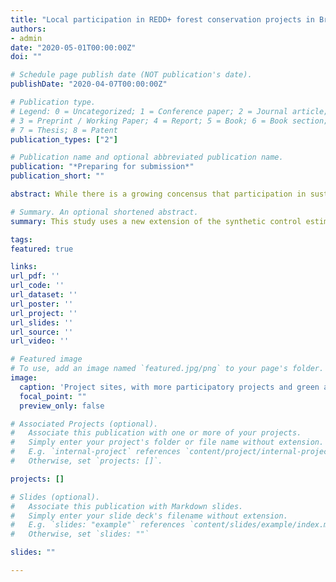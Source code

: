 ```yaml
---
title: "Local participation in REDD+ forest conservation projects in Brazil"
authors:
- admin
date: "2020-05-01T00:00:00Z"
doi: ""

# Schedule page publish date (NOT publication's date).
publishDate: "2020-04-07T00:00:00Z"

# Publication type.
# Legend: 0 = Uncategorized; 1 = Conference paper; 2 = Journal article;
# 3 = Preprint / Working Paper; 4 = Report; 5 = Book; 6 = Book section;
# 7 = Thesis; 8 = Patent
publication_types: ["2"]

# Publication name and optional abbreviated publication name.
publication: "*Preparing for submission*"
publication_short: ""

abstract: While there is a growing concensus that participation in sustainable development efforts is normatively important, its impacts on the environmental performance of these projects is less clear. Does increasing participation improve environmental outcomes, threaten them, or neither? This study examines the effect of local participation on forest conservation projects in Brazil that are associated with a high-profile international initiative called REDD+. Theoretically grounded measures of participation are constructed through a review public project documentation. An extension of the synthetic control approach is then used to assess the conservation value-added of high levels of participation within this sample. Counter to some strong arguments in both directions in the literature, high participation appears to at most have a minor negative effect on the ability of these REDD+ efforts to slow forest loss. This study concludes by weighing the implications of that finding for our understanding of participatory development initiatives.

# Summary. An optional shortened abstract.
summary: This study uses a new extension of the synthetic control estimation strategy to explore whether the most participatory REDD+ efforts are more effective than other less participatory efforts to combat forest loss in the Brazilian Amazon.

tags:
featured: true

links:
url_pdf: ''
url_code: ''
url_dataset: ''
url_poster: ''
url_project: ''
url_slides: ''
url_source: ''
url_video: ''

# Featured image
# To use, add an image named `featured.jpg/png` to your page's folder. 
image:
  caption: 'Project sites, with more participatory projects and green and others in blue'
  focal_point: ""
  preview_only: false

# Associated Projects (optional).
#   Associate this publication with one or more of your projects.
#   Simply enter your project's folder or file name without extension.
#   E.g. `internal-project` references `content/project/internal-project/index.md`.
#   Otherwise, set `projects: []`.

projects: []

# Slides (optional).
#   Associate this publication with Markdown slides.
#   Simply enter your slide deck's filename without extension.
#   E.g. `slides: "example"` references `content/slides/example/index.md`.
#   Otherwise, set `slides: ""`

slides: ""

---
```


